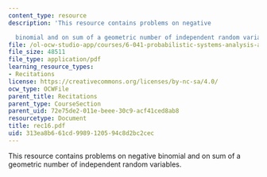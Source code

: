 ```yaml
---
content_type: resource
description: 'This resource contains problems on negative

  binomial and on sum of a geometric number of independent random variables.'
file: /ol-ocw-studio-app/courses/6-041-probabilistic-systems-analysis-and-applied-probability-spring-2006/313ea8b661cd9989120594c8d2bc2cec_rec16.pdf
file_size: 48511
file_type: application/pdf
learning_resource_types:
- Recitations
license: https://creativecommons.org/licenses/by-nc-sa/4.0/
ocw_type: OCWFile
parent_title: Recitations
parent_type: CourseSection
parent_uid: 72e75de2-011e-beee-30c9-acf41ced8ab8
resourcetype: Document
title: rec16.pdf
uid: 313ea8b6-61cd-9989-1205-94c8d2bc2cec
---
```

This resource contains problems on negative
binomial and on sum of a geometric number of independent random variables.